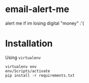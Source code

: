 # email-alert-me
alert me if im losing digital "money" :'(

# Installation

Using `virtualenv`

```
virtualenv env
env/Scripts/activate
pip install -r requirements.txt
```